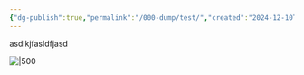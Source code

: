 ```yaml
---
{"dg-publish":true,"permalink":"/000-dump/test/","created":"2024-12-10T01:38:23.603-05:00","updated":"2024-12-10T01:40:36.262-05:00"}
---
```



asdlkjfasldfjasd

![|500](/img/user/000-Dump/Test-001.png)
